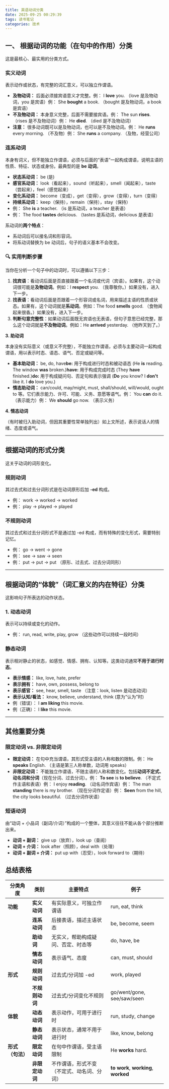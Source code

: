 ```yaml
---
title: 英语动词分类
date: 2025-09-25 00:29:39
tags: 读书笔记
categories: 技术
---
```


## 一、 根据动词的功能（在句中的作用）分类

这是最核心、最实用的分类方式。

### 实义动词

表示动作或状态，有完整的词汇意义，可以独立作谓语。

- **及物动词：** 后面必须接宾语意义才完整。例： I **love** you. （love 是及物动词，you 是宾语）例： She **bought** a book. （bought 是及物动词，a book 是宾语）
- **不及物动词：** 本身意义完整，后面不需要接宾语。例： The sun **rises**. （rises 是不及物动词）例： He **died**. （died 是不及物动词）
- **注意：** 很多动词既可以是及物动词，也可以是不及物动词。例： He **runs** every morning. （不及物）例： She **runs** a company. （及物，经营公司）

<!--more-->

### 连系动词

本身有词义，但不能独立作谓语，必须与后面的“表语”一起构成谓语，说明主语的性质、特征、状态或身份。最典型的是 **be 动词**。

- **状态系动词：** be (是)
- **感官系动词：** look（看起来），sound（听起来），smell（闻起来），taste（尝起来），feel（感觉起来）
- **变化系动词：** become（变成），get（变得），grow（变得），turn（变得）
- **持续系动词：** keep（保持），remain（保持），stay（保持）
- 例： She **is** a teacher. （is 是系动词，a teacher 是表语）
- 例： The food **tastes** delicious. （tastes 是系动词，delicious 是表语）

系动词的**两个特点**：

- 系动词后可以接名词和形容词。
- 将系动词替换为 be 动词后，句子的语义基本不会改变。



### 🔍 实用判断步骤

当你在分析一个句子中的动词时，可以遵循以下三步：

1. **找宾语**：看动词后面是否直接跟着一个名词或代词（宾语）。如果有，这个动词很可能是**及物动词**。例如：I **respect** you. （我尊敬你。）如果没有，进入下一步。
2. **找表语**：看动词后面是否跟着一个形容词或名词，用来描述主语的性质或状态。如果有，这个动词就是**系动词**。例如：The food **smells** good. （食物闻起来很香。）如果没有，进入下一步。
3. **判断句意完整性**：如果动词后面既无宾语也无表语，但句子意思已经完整，那么这个动词就是**不及物动词**。例如：He **arrived** yesterday. （他昨天到了。）



**3. 助动词**

本身没有实际意义（或意义不完整），不能独立作谓语，必须与主要动词一起构成谓语，用以表示时态、语态、语气、否定或疑问等。

- **基本助动词：** be, do, have**be:** 用于构成进行时态和被动语态 (He **is** reading. The window **was** broken.)**have:** 用于构成完成时态 (They **have** finished.)**do:** 用于构成疑问句、否定句和表示强调 (**Do** you know? I **don't** like it. I **do** love you.)
- **情态助动词：** can/could, may/might, must, shall/should, will/would, ought to 等。它们表示能力、许可、可能、义务、意愿等语气。例： You **can** do it. （表示能力）例： We **should** go now. （表示义务）

**4. 情态动词**

（有时被归入助动词，但因其重要性常单独列出）如上文所述，表示说话人的情绪、态度或语气。

------

## 根据动词的形式分类

这关乎动词的词形变化。

### 规则动词

其过去式和过去分词形式是在动词原形后加 **-ed** 构成。

- 例： work -> worked -> worked
- 例： play -> played -> played

### 不规则动词

其过去式和过去分词形式不是通过加 -ed 构成，而有特殊的变化形式，需要特别记忆。

- 例： go -> went -> gone
- 例： see -> saw -> seen
- 例： put -> put -> put （原形、过去式、过去分词同形）

------

## 根据动词的“体貌”（词汇意义的内在特征）分类

这影响句子所表达的动作状态。

### 1. 动态动词

表示可以持续或变化的动作。

- 例： run, read, write, play, grow （这些动作可以持续一段时间）

### 静态动词

表示相对静止的状态，如感觉、情感、拥有、认知等。这类动词通常**不用于进行时态**。

- **表示情感：** like, love, hate, prefer
- **表示拥有：** have, own, possess, belong to
- **表示感官：** see, hear, smell, taste （注意：look, listen 是动态动词）
- **表示认知/看法：** know, believe, understand, think (意为“认为”时)
- 例（错误）： I **am liking** this movie.
- 例（正确）： I **like** this movie.

------

## 其他重要分类

### 限定动词 vs. 非限定动词

- **限定动词：** 在句中充当谓语，其形式受主语的人称和数的限制。例： He **speaks** English. （主语是第三人称单数，动词用 speaks）
- **非限定动词：** 不能独立作谓语，不随主语的人称和数变化。包括**动词不定式、动名词和分词**（现在分词、过去分词）。例： **To see** is **to believe**. （不定式作主语和表语）例： I enjoy **reading**. （动名词作宾语）例： The man **standing** there is my brother. （现在分词作定语）例： **Seen** from the hill, the city looks beautiful. （过去分词作状语）

### 短语动词

由“动词 + 小品词（副词/介词）”构成的一个整体，其意义往往不能从各个部分推断出来。

- **动词 + 副词：** give up（放弃），look up（查阅）
- **动词 + 介词：** look after（照顾），deal with（处理）
- **动词 + 副词 + 介词：** put up with（忍受），look forward to（期待）

## 总结表格

| 分类角度         | 类别           | 主要特点                                   | 例子                                 |
| ---------------- | -------------- | ------------------------------------------ | ------------------------------------ |
| **功能**         | **实义动词**   | 有实际意义，可独立作谓语                   | run, eat, think                      |
|                  | **连系动词**   | 后接表语，描述主语状态                     | be, become, seem                     |
|                  | **助动词**     | 无实义，帮助构成疑问、否定、时态等         | do, have, be                         |
|                  | **情态动词**   | 表示语气、态度                             | can, must, should                    |
| **形式**         | **规则动词**   | 过去式/分词加 -ed                          | work, played                         |
|                  | **不规则动词** | 过去式/分词变化不规则                      | go/went/gone, see/saw/seen           |
| **体貌**         | **动态动词**   | 表示动作，可用于进行时                     | run, study, change                   |
|                  | **静态动词**   | 表示状态，通常不用于进行时                 | like, know, belong                   |
| **形式（句法）** | **限定动词**   | 在句中作谓语，受主语限制                   | He **works** hard.                   |
|                  | **非限定动词** | 不作谓语，形式不变（不定式、动名词、分词） | **to work**, **working**, **worked** |